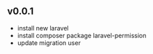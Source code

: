 ## v0.0.1
- install new laravel
- install composer package laravel-permission
- update migration user